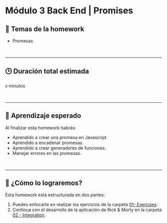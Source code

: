 # Módulo 3 Back End | Promises

## **📌 Temas de la homework**

- Promesas

<br />

---

## **🕒 Duración total estimada**

x minutos

<br />

---

## **🔎 Aprendizaje esperado**

Al finalizar esta homework habrás:

- Aprendido a crear una promesa en Javascript.
- Aprendido a encadenar promesas.
- Aprendido a crear generadores de funciones.
- Manejar errores en las promesas.

<br />

---

## **📎 ¿Cómo lo lograremos?**

Esta homework está estructurada en dos partes:

1. Puedes enfocarte en realizar los ejercicios de la carpeta [01- Exercises](./01%20-%20Exercises/README.md).
2. Continua con el desarrollo de la aplicación de Rick & Morty en la carpeta [02 - Integration](./02%20-%20Integration/).

